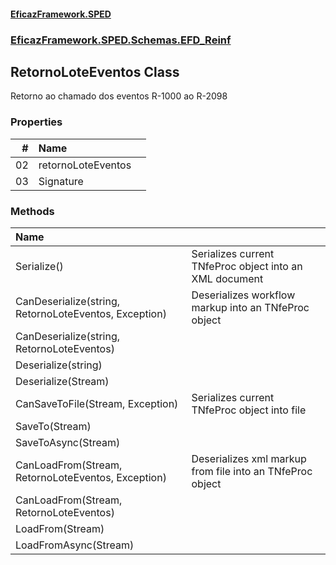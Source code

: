 #### [EficazFramework.SPED](EficazFrameworkSPED.md 'EficazFramework SPED')
### [EficazFramework.SPED.Schemas.EFD_Reinf](EficazFramework.SPED.Schemas.EFD_Reinf.md 'EficazFramework.SPED.Schemas.EFD_Reinf')

## RetornoLoteEventos Class

Retorno ao chamado dos eventos R-1000 ao R-2098
### Properties

| # | Name | |
| ---: | :--- | :--- |
| 02 | retornoLoteEventos |  |
| 03 | Signature |  |
### Methods

| Name | |
| :--- | :--- |
| Serialize() | Serializes current TNfeProc object into an XML document |
| CanDeserialize(string, RetornoLoteEventos, Exception) | Deserializes workflow markup into an TNfeProc object |
| CanDeserialize(string, RetornoLoteEventos) |  |
| Deserialize(string) |  |
| Deserialize(Stream) |  |
| CanSaveToFile(Stream, Exception) | Serializes current TNfeProc object into file |
| SaveTo(Stream) |  |
| SaveToAsync(Stream) |  |
| CanLoadFrom(Stream, RetornoLoteEventos, Exception) | Deserializes xml markup from file into an TNfeProc object |
| CanLoadFrom(Stream, RetornoLoteEventos) |  |
| LoadFrom(Stream) |  |
| LoadFromAsync(Stream) |  |
